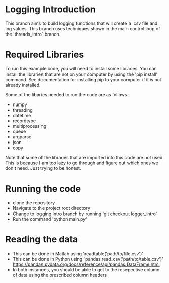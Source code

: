 # Logging Introduction

This branch aims to build logging functions that will create a .csv file and log values. This branch uses techniques shown in the main control loop of the 'threads_intro' branch.

# Required Libraries
To run this example code, you will need to install some libraries. You can install the libraries that are not on your computer by using the 'pip install' command. See documentation for installing pip to your computer if it is not already installed. 

Some of the libaries needed to run the code are as follows:
- numpy
- threading
- datetime
- recordtype
- multiprocessing
- queue
- argparse
- json
- copy

Note that some of the libraries that are imported into this code are not used. This is because I am too lazy to go through and figure out which ones we don't need. Just trying to be honest.


# Running the code
- clone the repository
- Navigate to the project root directory
- Change to logging intro branch by running 'git checkout logger_intro'
- Run the command 'python main.py'


# Reading the data
- This can be done in Matlab using 'readtable('path/to/file.csv')'
- This can be done in Python using 'pandas.read_csv('path/to/table.csv')' 
   https://pandas.pydata.org/docs/reference/api/pandas.DataFrame.html
- In both instances, you should be able to get to the resepective column of data using the prescribed column headers
